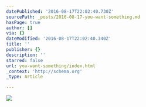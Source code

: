 ```yaml
---
datePublished: '2016-08-17T22:02:40.730Z'
sourcePath: _posts/2016-08-17-you-want-something.md
hasPage: true
author: []
via: {}
dateModified: '2016-08-17T22:02:40.340Z'
title: ''
publisher: {}
description: ''
starred: false
url: you-want-something/index.html
_context: 'http://schema.org'
_type: Article

---
```

![](https://the-grid-user-content.s3-us-west-2.amazonaws.com/896c5821-0f76-4369-8805-3a448b16857d.jpg)